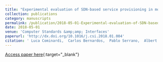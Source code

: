 ```yaml
---
title: "Experimental evaluation of SDN-based service provisioning in mobile networks"
collection: publications
category: manuscripts
permalink: /publication/2018-05-01-Experimental-evaluation-of-SDN-based-service-provisioning-in-mobile-networks
date: 2018-05-01
venue: 'Computer Standards &amp;amp; Interfaces'
paperurl: 'http://dx.doi.org/10.1016/j.csi.2018.01.004'
citation: ' Luca Cominardi,  Carlos Bernardos,  Pablo Serrano,  Albert Banchs,  Antonio Oliva, &quot;Experimental evaluation of SDN-based service provisioning in mobile networks.&quot; Computer Standards &amp;amp;amp; Interfaces, 2018.'
---
```

[Access paper here](http://dx.doi.org/10.1016/j.csi.2018.01.004){:target="_blank"}
